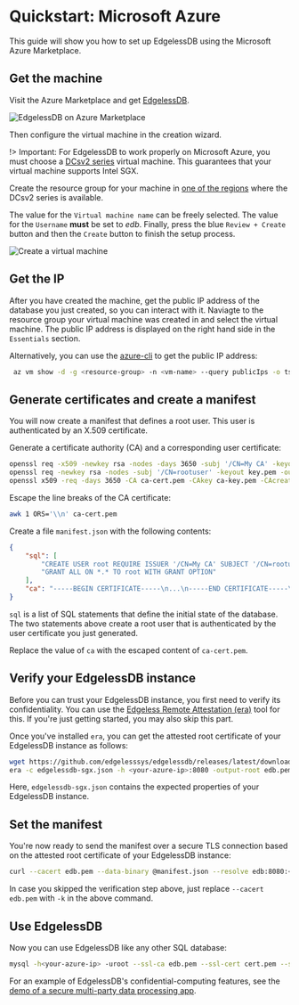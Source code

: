 # Quickstart: Microsoft Azure
This guide will show you how to set up EdgelessDB using the Microsoft Azure Marketplace.

## Get the machine
Visit the Azure Marketplace and get [EdgelessDB](https://azuremarketplace.microsoft.com/en-us/marketplace/apps/edgelesssystems.edb?tab=Overview).

![EdgelessDB on Azure Marketplace](_media/azure/azure_get.png)

Then configure the virtual machine in the creation wizard.

!> Important: For EdgelessDB to work properly on Microsoft Azure, you must choose a [DCsv2 series](https://docs.microsoft.com/en-us/azure/virtual-machines/dcv2-series) virtual machine. This guarantees that your virtual machine supports Intel SGX.

Create the resource group for your machine in [one of the regions](https://azure.microsoft.com/en-us/global-infrastructure/services/?products=virtual-machines) where the DCsv2 series is available.

The value for the `Virtual machine name` can be freely selected.
The value for the `Username` **must** be set to _edb_.
Finally, press the blue `Review + Create` button and then the `Create` button to finish the setup process.

![Create a virtual machine](_media/azure/azure_wizard.png)

## Get the IP
After you have created the machine, get the public IP address of the database you just created, so you can interact with it.
Naviagte to the resource group your virtual machine was created in and select the virtual machine.
The public IP address is displayed on the right hand side in the `Essentials` section.

Alternatively, you can use the [azure-cli](https://docs.microsoft.com/en-us/cli/azure/install-azure-cli) to get the public IP address:
```bash
 az vm show -d -g <resource-group> -n <vm-name> --query publicIps -o tsv
```

## Generate certificates and create a manifest
You will now create a manifest that defines a root user. This user is authenticated by an X.509 certificate.

Generate a certificate authority (CA) and a corresponding user certificate:
```bash
openssl req -x509 -newkey rsa -nodes -days 3650 -subj '/CN=My CA' -keyout ca-key.pem -out ca-cert.pem
openssl req -newkey rsa -nodes -subj '/CN=rootuser' -keyout key.pem -out csr.pem
openssl x509 -req -days 3650 -CA ca-cert.pem -CAkey ca-key.pem -CAcreateserial -in csr.pem -out cert.pem
```

Escape the line breaks of the CA certificate:
```bash
awk 1 ORS='\\n' ca-cert.pem
```

Create a file `manifest.json` with the following contents:
```json
{
    "sql": [
        "CREATE USER root REQUIRE ISSUER '/CN=My CA' SUBJECT '/CN=rootuser'",
        "GRANT ALL ON *.* TO root WITH GRANT OPTION"
    ],
    "ca": "-----BEGIN CERTIFICATE-----\n...\n-----END CERTIFICATE-----\n"
}
```

`sql` is a list of SQL statements that define the initial state of the database. The two statements above create a root user that is authenticated by the user certificate you just generated.

Replace the value of `ca` with the escaped content of `ca-cert.pem`.

## Verify your EdgelessDB instance
Before you can trust your EdgelessDB instance, you first need to verify its confidentiality. You can use the [Edgeless Remote Attestation (era)](https://github.com/edgelesssys/era) tool for this. If you're just getting started, you may also skip this part.

Once you've installed `era`, you can get the attested root certificate of your EdgelessDB instance as follows:
```bash
wget https://github.com/edgelesssys/edgelessdb/releases/latest/download/edgelessdb-sgx.json
era -c edgelessdb-sgx.json -h <your-azure-ip>:8080 -output-root edb.pem
```

Here, `edgelessdb-sgx.json` contains the expected properties of your EdgelessDB instance.

## Set the manifest
You're now ready to send the manifest over a secure TLS connection based on the attested root certificate of your EdgelessDB instance:
```bash
curl --cacert edb.pem --data-binary @manifest.json --resolve edb:8080:<your-azure-ip> https://edb:8080/manifest
```

In case you skipped the verification step above, just replace `--cacert edb.pem` with `-k` in the above command.

## Use EdgelessDB
Now you can use EdgelessDB like any other SQL database:
```bash
mysql -h<your-azure-ip> -uroot --ssl-ca edb.pem --ssl-cert cert.pem --ssl-key key.pem
```

For an example of EdgelessDB's confidential-computing features, see the [demo of a secure multi-party data processing app](https://github.com/edgelesssys/edgelessdb/tree/main/demo).
